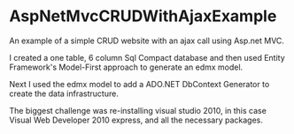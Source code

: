 AspNetMvcCRUDWithAjaxExample
============================

An example of a simple CRUD website with an ajax call using Asp.net MVC.

I created a one table, 6 column Sql Compact database and then used Entity Framework's Model-First approach to generate an edmx model.

Next I used the edmx model to add a ADO.NET DbContext Generator to create the data infrastructure.

The biggest challenge was re-installing visual studio 2010, in this case Visual Web Developer 2010 express, and all the necessary packages.
